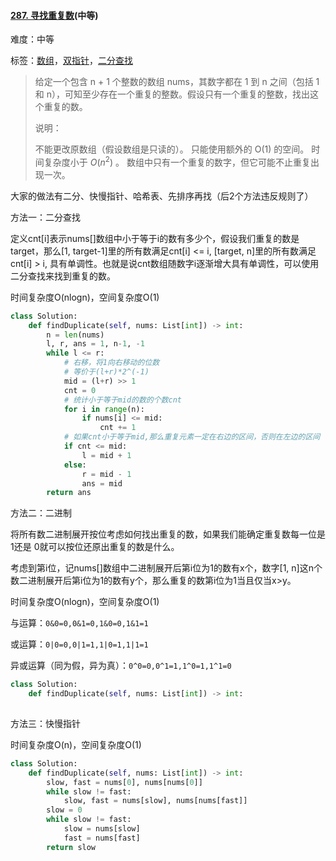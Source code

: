 #### [287. 寻找重复数](https://leetcode-cn.com/problems/find-the-duplicate-number/)(中等)

难度：中等

标签：[数组](../Topic/数组.md)，[双指针](../Topic/双指针.md)，[二分查找](../Topic/二分查找.md)

> 给定一个包含 n + 1 个整数的数组 nums，其数字都在 1 到 n 之间（包括 1 和 n），可知至少存在一个重复的整数。假设只有一个重复的整数，找出这个重复的数。
>
> 说明：
>
> 不能更改原数组（假设数组是只读的）。
> 只能使用额外的 O(1) 的空间。
> 时间复杂度小于 $O(n^2)$ 。
> 数组中只有一个重复的数字，但它可能不止重复出现一次。

大家的做法有二分、快慢指针、哈希表、先排序再找（后2个方法违反规则了）

方法一：二分查找

定义cnt[i]表示nums[]数组中小于等于i的数有多少个，假设我们重复的数是target，那么[1, target-1]里的所有数满足cnt[i] <= i, [target, n]里的所有数满足cnt[i] > i, 具有单调性。也就是说cnt数组随数字i逐渐增大具有单调性，可以使用二分查找来找到重复的数。

时间复杂度O(nlogn)，空间复杂度O(1)

```python
class Solution:
    def findDuplicate(self, nums: List[int]) -> int:
        n = len(nums)
        l, r, ans = 1, n-1, -1
        while l <= r:
            # 右移，将1向右移动的位数
            # 等价于(l+r)*2^(-1)
            mid = (l+r) >> 1
            cnt = 0
            # 统计小于等于mid的数的个数cnt
            for i in range(n):
                if nums[i] <= mid:
                    cnt += 1
            # 如果cnt小于等于mid,那么重复元素一定在右边的区间，否则在左边的区间
            if cnt <= mid:
                l = mid + 1
            else:
                r = mid - 1
                ans = mid
        return ans
```



方法二：二进制

将所有数二进制展开按位考虑如何找出重复的数，如果我们能确定重复数每一位是 1还是 0就可以按位还原出重复的数是什么。

考虑到第i位，记nums[]数组中二进制展开后第i位为1的数有x个，数字[1, n]这n个数二进制展开后第i位为1的数有y个，那么重复的数第i位为1当且仅当x>y。

时间复杂度O(nlogn)，空间复杂度O(1)

与运算：`0&0=0,0&1=0,1&0=0,1&1=1`

或运算：`0|0=0,0|1=1,1|0=1,1|1=1`

异或运算（同为假，异为真）：`0^0=0,0^1=1,1^0=1,1^1=0`

```python
class Solution:
    def findDuplicate(self, nums: List[int]) -> int:
        
```



方法三：快慢指针



时间复杂度O(n)，空间复杂度O(1)

```python
class Solution:
    def findDuplicate(self, nums: List[int]) -> int:
        slow, fast = nums[0], nums[nums[0]]
        while slow != fast:
            slow, fast = nums[slow], nums[nums[fast]]
        slow = 0
        while slow != fast:
            slow = nums[slow]
            fast = nums[fast]
        return slow
```

